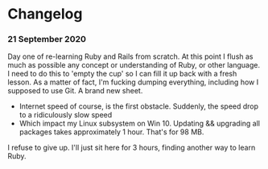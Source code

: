 # Changelog 
### 21 September 2020
Day one of re-learning Ruby and Rails from scratch. At this point I flush as much as possible any concept or understanding of Ruby, or other language. I need to do this to 'empty the cup' so I can fill it up back with a fresh lesson. As a matter of fact, I'm fucking dumping everything, including how I supposed to use Git. A brand new sheet.

- Internet speed of course, is the first obstacle. Suddenly, the speed drop to a ridiculously slow speed
- Which impact my Linux subsystem on Win 10. Updating && upgrading all packages takes approximately 1 hour. That's for 98 MB.

I refuse to give up. I'll just sit here for 3 hours, finding another way to learn Ruby.

